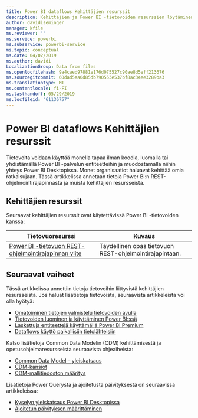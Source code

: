 ```yaml
---
title: Power BI dataflows Kehittäjien resurssit
description: Kehittäjien ja Power BI -tietovoiden resurssien löytäminen
author: davidiseminger
manager: kfile
ms.reviewer: ''
ms.service: powerbi
ms.subservice: powerbi-service
ms.topic: conceptual
ms.date: 04/02/2019
ms.author: davidi
LocalizationGroup: Data from files
ms.openlocfilehash: 9a4caed97881e176d075527c90ae8d5eff213676
ms.sourcegitcommit: 60dad5aa0d85db790553e537bf8ac34ee3289ba3
ms.translationtype: MT
ms.contentlocale: fi-FI
ms.lasthandoff: 05/29/2019
ms.locfileid: "61136757"
---
```

# <a name="developer-resources-for-power-bi-dataflows"></a>Power BI dataflows Kehittäjien resurssit

Tietovoita voidaan käyttää monella tapaa ilman koodia, luomalla tai yhdistämällä Power BI -palvelun entiteetteihin ja muodostamalla niihin yhteys Power BI Desktopissa. Monet organisaatiot haluavat kehittää omia ratkaisujaan. Tässä artikkelissa annetaan tietoja Power BI:n REST-ohjelmointirajapinnasta ja muista kehittäjien resursseista.


## <a name="developer-resources"></a>Kehittäjien resurssit

Seuraavat kehittäjien resurssit ovat käytettävissä Power BI -tietovoiden kanssa:


| Tietovuoresurssi | Kuvaus |
| --- | --- |
| [Power BI -tietovuon REST-ohjelmointirajapinnan viite](https://go.microsoft.com/fwlink/?linkid=2047629)    | Täydellinen opas tietovuon REST-ohjelmointirajapintaan.|


## <a name="next-steps"></a>Seuraavat vaiheet

Tässä artikkelissa annettiin tietoja tietovoihin liittyvistä kehittäjien resursseista. Jos haluat lisätietoja tietovoista, seuraavista artikkeleista voi olla hyötyä:

* [Omatoiminen tietojen valmistelu tietovoiden avulla](service-dataflows-overview.md)
* [Tietovoiden luominen ja käyttäminen Power BI:ssä](service-dataflows-create-use.md)
* [Laskettuja entiteettejä käyttämällä Power BI Premium](service-dataflows-computed-entities-premium.md)
* [Dataflows käyttö paikallisiin tietolähteisiin](service-dataflows-on-premises-gateways.md)

Katso lisätietoja Common Data Modelin (CDM) kehittämisestä ja opetusohjelmaresursseista seuraavista ohjeaiheista:
* [Common Data Model – yleiskatsaus](https://docs.microsoft.com/powerapps/common-data-model/overview)
* [CDM-kansiot](https://go.microsoft.com/fwlink/?linkid=2045304)
* [CDM-mallitiedoston määritys](https://go.microsoft.com/fwlink/?linkid=2045521)


Lisätietoja Power Querysta ja ajoitetusta päivityksestä on seuraavissa artikkeleissa:
* [Kyselyn yleiskatsaus Power BI Desktopissa](desktop-query-overview.md)
* [Ajoitetun päivityksen määrittäminen](refresh-scheduled-refresh.md)



